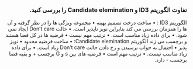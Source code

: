 <div dir="rtl">
  
  ### تفاوت الگوریتم ID3 و Candidate elemination را بررسی کنید.
  الگوریتم ID3 : 
  •	ساخت درخت تصمیم بهینه
  •	مجموعه ویژگی ها را در نظر گرفته و آن ها را همزمان بررسی می کند بنابراین نویز ناپذیر است.
  •	حالت Don’t care ایجاد نمی شود.
  •	برای داده زیاد مناسب است.
  •	ترتیب مهم نیست
  •	فرضیه ها در کل فضا هستند و برچسب می زند
  الگوریتم Candidate elemination: 
  •	ساخت فرضیه محدود
  •	نویز پذیر
  •	احتمال به جواب نرسیدن و رخ دادن حالت Don’t care زیاد است.
  •	برای داده زیاد مناسب نیست.
  •	ترتیب مهم است 
  •	فرضیه های بین s و G برچسب +  و بقیه فضا برچسب - دارد.
</div>
